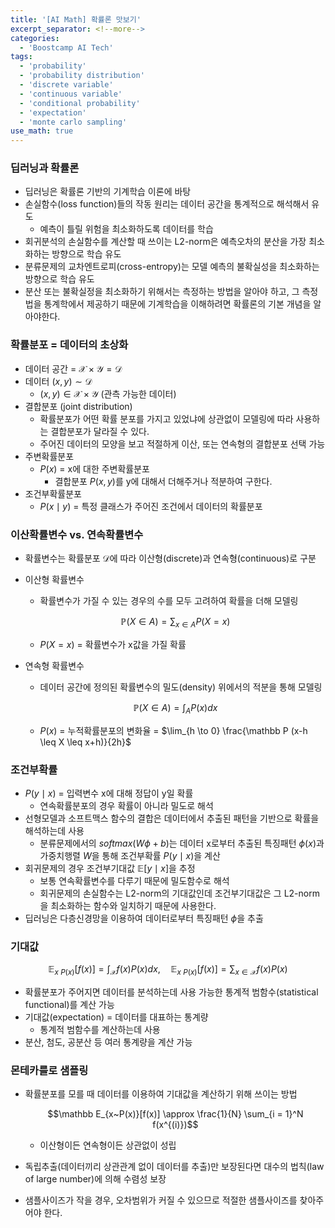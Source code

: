 ```yaml
---
title: '[AI Math] 확률론 맛보기'
excerpt_separator: <!--more-->
categories:
  - 'Boostcamp AI Tech'
tags:
  - 'probability'
  - 'probability distribution'
  - 'discrete variable'
  - 'continuous variable'
  - 'conditional probability'
  - 'expectation'
  - 'monte carlo sampling'
use_math: true
---
```


### 딥러닝과 확률론
- 딥러닝은 확률론 기반의 기계학습 이론에 바탕
- 손실함수(loss function)들의 작동 원리는 데이터 공간을 통계적으로 해석해서 유도
  - 예측이 틀릴 위험을 최소화하도록 데이터를 학습
- 회귀분석의 손실함수를 계산할 때 쓰이는 L2-norm은 예측오차의 분산을 가장 최소화하는 방향으로 학습 유도
- 분류문제의 교차엔트로피(cross-entropy)는 모델 예측의 불확실성을 최소화하는 방향으로 학습 유도
- 분산 또는 불확실정을 최소화하기 위해서는 측정하는 방법을 알아야 하고, 그 측정법을 통계학에서 제공하기 때문에 기계학습을 이해하려면 확률론의 기본 개념을 알아야한다.

### 확률분포 = 데이터의 초상화
- 데이터 공간 = $\mathcal X \times \mathcal Y = \mathcal D$
- 데이터 $(x, y) \sim \mathcal D$
  - $(x, y) \in \mathcal X \times \mathcal Y$ (관측 가능한 데이터)
- 결합분포 (joint distribution)
  - 확률분포가 어떤 확률 분포를 가지고 있었냐에 상관없이 모델링에 따라 사용하는 결합분포가 달라질 수 있다.
  - 주어진 데이터의 모양을 보고 적절하게 이산, 또는 연속형의 결합분포 선택 가능
- 주변확률분포
  - $P(x)$ = x에 대한 주변확률분포
    - 결합분포 $P(x, y)$를 y에 대해서 더해주거나 적분하여 구한다.
- 조건부확률분포
  - $P(x \mid y)$ = 특정 클래스가 주어진 조건에서 데이터의 확률분포
    
### 이산확률변수 vs. 연속확률변수
- 확률변수는 확률분포 $\mathcal D$에 따라 이산형(discrete)과 연속형(continuous)로 구분
- 이산형 확률변수
  - 확률변수가 가질 수 있는 경우의 수를 모두 고려하여 확률을 더해 모델링  
  
  $$\mathbb P (X \in A) = \sum_{x \in A} P(X = x)$$
  
    - $P(X = x)$ = 확률변수가 x값을 가질 확률
- 연속형 확률변수
  - 데이터 공간에 정의된 확률변수의 밀도(density) 위에서의 적분을 통해 모델링  
  
  $$\mathbb P (X \in A) = \int_A P(x)dx$$
  
    - $P(x)$ = 누적확률분포의 변화율 = $\lim_{h \to 0} \frac{\mathbb P (x-h \leq X \leq x+h)}{2h}$  

### 조건부확률
- $P(y \mid x)$ = 입력변수 x에 대해 정답이 y일 확률
  - 연속확률분포의 경우 확률이 아니라 밀도로 해석
- 선형모델과 소프트맥스 함수의 결합은 데이터에서 추출된 패턴을 기반으로 확률을 해석하는데 사용
  - 분류문제에서의 $softmax(W\phi + b$)는 데이터 x로부터 추출된 특징패턴 $\phi(x)$과 가중치행렬 $W$을 통해 조건부확률 $P(y \mid x)$을 계산
- 회귀문제의 경우 조건부기대값 $\mathbb E [y \mid x]$을 추정
  - 보통 연속확률변수를 다루기 때문에 밀도함수로 해석
  - 회귀문제의 손실함수는 L2-norm의 기대값인데 조건부기대값은 그 L2-norm을 최소화하는 함수와 일치하기 때문에 사용한다. 
- 딥러닝은 다층신경망을 이용하여 데이터로부터 특징패턴 $\phi$을 추출
    
### 기대값

$$\mathbb E_{x~P(x)}[f(x)] = \int_{\mathcal X} f(x)P(x)dx,\quad \mathbb E_{x~P(x)}[f(x)] = \sum_{x \in \mathcal X} f(x)P(x)$$  

- 확률분포가 주어지면 데이터를 분석하는데 사용 가능한 통계적 범함수(statistical functional)를 계산 가능
- 기대값(expectation) = 데이터를 대표하는 통계량
  - 통계적 범함수를 계산하는데 사용
- 분산, 첨도, 공분산 등 여러 통계량을 계산 가능

### 몬테카를로 샘플링
- 확률분포를 모를 때 데이터를 이용하여 기대값을 계산하기 위해 쓰이는 방법  
    
  $$\mathbb E_{x~P(x)}[f(x)] \approx \frac{1}{N} \sum_{i = 1}^N f(x^{(i)})$$
  
  - 이산형이든 연속형이든 상관없이 성립
- 독립추출(데이터끼리 상관관계 없이 데이터를 추출)만 보장된다면 대수의 법칙(law of large number)에 의해 수렴성 보장
- 샘플사이즈가 작을 경우, 오차범위가 커질 수 있으므로 적절한 샘플사이즈를 찾아주어야 한다.
    